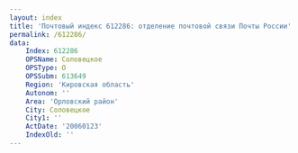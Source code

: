 ```yaml
---
layout: index
title: 'Почтовый индекс 612286: отделение почтовой связи Почты России'
permalink: /612286/
data:
    Index: 612286
    OPSName: Соловецкое
    OPSType: О
    OPSSubm: 613649
    Region: 'Кировская область'
    Autonom: ''
    Area: 'Орловский район'
    City: Соловецкое
    City1: ''
    ActDate: '20060123'
    IndexOld: ''
---
```

